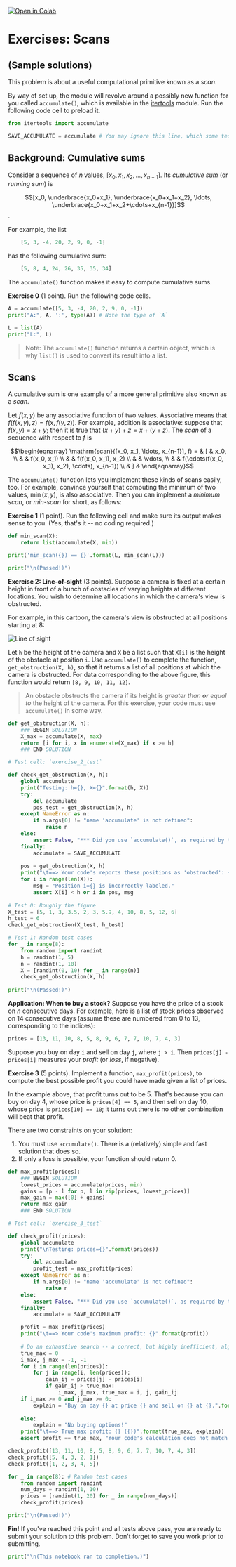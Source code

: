 [![Open in Colab](https://colab.research.google.com/assets/colab-badge.svg)](https://colab.research.google.com/github/hpcgarage/pyboot-g2s3/blob/master/supplemental/scans--soln.ipynb)

# Exercises: Scans

## (Sample solutions)

This problem is about a useful computational primitive known as a _scan_.

By way of set up, the module will revolve around a possibly new function for you called `accumulate()`, which is available in the [itertools](https://docs.python.org/3/library/itertools.html) module. Run the following code cell to preload it.


```python
from itertools import accumulate

SAVE_ACCUMULATE = accumulate # You may ignore this line, which some test cells will use
```

## Background: Cumulative sums

Consider a sequence of $n$ values, $[x_0, x_1, x_2, \ldots, x_{n-1}]$. Its _cumulative sum_ (or _running sum_) is 

$$[x_0, \underbrace{x_0+x_1}, \underbrace{x_0+x_1+x_2}, \ldots, \underbrace{x_0+x_1+x_2+\cdots+x_{n-1}}]$$.

For example, the list

```python
    [5, 3, -4, 20, 2, 9, 0, -1]
```

has the following cumulative sum:

```python
    [5, 8, 4, 24, 26, 35, 35, 34]
```

The `accumulate()` function makes it easy to compute cumulative sums.

**Exercise 0** (1 point). Run the following code cells.


```python
A = accumulate([5, 3, -4, 20, 2, 9, 0, -1])
print("A:", A, ':', type(A)) # Note the type of `A`

L = list(A)
print("L:", L)
```

> Note: The `accumulate()` function returns a certain object, which is why `list()` is used to convert its result into a list.

## Scans

A cumulative sum is one example of a more general primitive also known as a _scan_.

Let $f(x,y)$ be any associative function of two values. Associative means that $f(f(x, y), z) = f(x, f(y, z))$. For example, addition is associative: suppose that $f(x, y) = x + y$; then it is true that $(x + y) + z = x + (y + z)$. The _scan_ of a sequence with respect to $f$ is

$$\begin{eqnarray}
  \mathrm{scan}([x_0, x_1, \ldots, x_{n-1}], f) =
  & [ & x_0, \\
  &   & f(x_0, x_1) \\
  &   & f(f(x_0, x_1), x_2) \\
  &   & \vdots, \\
  &   & f(\cdots(f(x_0, x_1), x_2), \cdots), x_{n-1}) \\
  & ] &
\end{eqnarray}$$

The `accumulate()` function lets you implement these kinds of scans easily, too. For example, convince yourself that computing the minimum of two values, $\min(x, y)$, is also associative. Then you can implement a _minimum scan_, or _min-scan_ for short, as follows:

**Exercise 1** (1 point). Run the following cell and make sure its output makes sense to you. (Yes, that's it -- no coding required.)


```python
def min_scan(X):
    return list(accumulate(X, min))

print('min_scan({}) == {}'.format(L, min_scan(L)))

print("\n(Passed!)")
```

**Exercise 2: Line-of-sight** (3 points). Suppose a camera is fixed at a certain height in front of a bunch of obstacles of varying heights at different locations. You wish to determine all locations in which the camera's view is obstructed.

For example, in this cartoon, the camera's view is obstructed at all positions starting at 8:

![Line of sight](https://cse6040.gatech.edu/datasets/line-of-sight.png)

Let `h` be the height of the camera and `X` be a list such that `X[i]` is the height of the obstacle at position `i`. Use `accumulate()` to complete the function, `get_obstruction(X, h)`, so that it returns a list of all positions at which the camera is obstructed. For data corresponding to the above figure, this function would return `[8, 9, 10, 11, 12]`.

> An obstacle obstructs the camera if its height is _greater than **or** equal to_ the height of the camera. For this exercise, your code must use `accumulate()` in some way.


```python
def get_obstruction(X, h):
    ### BEGIN SOLUTION
    X_max = accumulate(X, max)
    return [i for i, x in enumerate(X_max) if x >= h]
    ### END SOLUTION
```


```python
# Test cell: `exercise_2_test`

def check_get_obstruction(X, h):
    global accumulate
    print("Testing: h={}, X={}".format(h, X))
    try:
        del accumulate
        pos_test = get_obstruction(X, h)
    except NameError as n:
        if n.args[0] != "name 'accumulate' is not defined":
            raise n
    else:
        assert False, "*** Did you use `accumulate()`, as required by this exercise? ***"
    finally:
        accumulate = SAVE_ACCUMULATE
        
    pos = get_obstruction(X, h)
    print("\t==> Your code's reports these positions as 'obstructed': {}".format(pos))
    for i in range(len(X)):
        msg = "Position i={} is incorrectly labeled."
        assert X[i] < h or i in pos, msg
        
# Test 0: Roughly the figure
X_test = [5, 1, 3, 3.5, 2, 3, 5.9, 4, 10, 8, 5, 12, 6]
h_test = 6
check_get_obstruction(X_test, h_test)

# Test 1: Random test cases
for _ in range(8):
    from random import randint
    h = randint(1, 5)
    n = randint(1, 10)
    X = [randint(0, 10) for _ in range(n)]
    check_get_obstruction(X, h)
    
print("\n(Passed!)")
```

**Application: When to buy a stock?** Suppose you have the price of a stock on $n$ consecutive days. For example, here is a list of stock prices observed on 14 consecutive days (assume these are numbered from 0 to 13, corresponding to the indices):

```python
prices = [13, 11, 10, 8, 5, 8, 9, 6, 7, 7, 10, 7, 4, 3]
```

Suppose you buy on day `i` and sell on day `j`, where `j > i`. Then `prices[j] - prices[i]` measures your _profit_ (or _loss_, if negative).

**Exercise 3** (5 points). Implement a function, `max_profit(prices)`, to compute the best possible profit you could have made given a list of prices.

In the example above, that profit turns out to be 5. That's because you can buy on day 4, whose price is `prices[4] == 5`, and then sell on day 10, whose price is `prices[10] == 10`; it turns out there is no other combination will beat that profit.

There are two constraints on your solution:

1. You must use `accumulate()`. There is a (relatively) simple and fast solution that does so.
2. If only a loss is possible, your function should return 0.


```python
def max_profit(prices):
    ### BEGIN SOLUTION
    lowest_prices = accumulate(prices, min)
    gains = [p - l for p, l in zip(prices, lowest_prices)]
    max_gain = max([0] + gains)
    return max_gain
    ### END SOLUTION
```


```python
# Test cell: `exercise_3_test`

def check_profit(prices):
    global accumulate
    print("\nTesting: prices={}".format(prices))
    try:
        del accumulate
        profit_test = max_profit(prices)
    except NameError as n:
        if n.args[0] != "name 'accumulate' is not defined":
            raise n
    else:
        assert False, "*** Did you use `accumulate()`, as required by this exercise? ***"
    finally:
        accumulate = SAVE_ACCUMULATE

    profit = max_profit(prices)
    print("\t==> Your code's maximum profit: {}".format(profit))
    
    # Do an exhaustive search -- a correct, but highly inefficient, algorithm
    true_max = 0
    i_max, j_max = -1, -1
    for i in range(len(prices)):
        for j in range(i, len(prices)):
            gain_ij = prices[j] - prices[i]
            if gain_ij > true_max:
                i_max, j_max, true_max = i, j, gain_ij
    if i_max >= 0 and j_max >= 0:
        explain = "Buy on day {} at price {} and sell on {} at {}.".format(i_max, prices[i_max],
                                                                           j_max, prices[j_max])
    else:
        explain = "No buying options!"
    print("\t==> True max profit: {} ({})".format(true_max, explain))
    assert profit == true_max, "Your code's calculation does not match."

check_profit([13, 11, 10, 8, 5, 8, 9, 6, 7, 7, 10, 7, 4, 3])
check_profit([5, 4, 3, 2, 1])
check_profit([1, 2, 3, 4, 5])

for _ in range(8): # Random test cases
    from random import randint
    num_days = randint(1, 10)
    prices = [randint(1, 20) for _ in range(num_days)]
    check_profit(prices)

print("\n(Passed!)")
```

**Fin!** If you've reached this point and all tests above pass, you are ready to submit your solution to this problem. Don't forget to save you work prior to submitting.


```python
print("\n(This notebook ran to completion.)")
```
